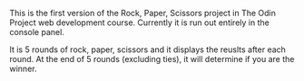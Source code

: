 This is the first version of the Rock, Paper, Scissors project in The Odin Project web development course. Currently it is run out entirely in the console panel.

It is 5 rounds of rock, paper, scissors and it displays the reuslts after each round. At the end of 5 rounds (excluding ties), it will determine if you are the winner. 